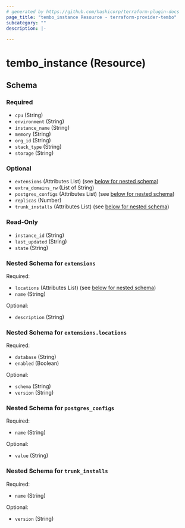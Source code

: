 ```yaml
---
# generated by https://github.com/hashicorp/terraform-plugin-docs
page_title: "tembo_instance Resource - terraform-provider-tembo"
subcategory: ""
description: |-
  
---
```


# tembo_instance (Resource)





<!-- schema generated by tfplugindocs -->
## Schema

### Required

- `cpu` (String)
- `environment` (String)
- `instance_name` (String)
- `memory` (String)
- `org_id` (String)
- `stack_type` (String)
- `storage` (String)

### Optional

- `extensions` (Attributes List) (see [below for nested schema](#nestedatt--extensions))
- `extra_domains_rw` (List of String)
- `postgres_configs` (Attributes List) (see [below for nested schema](#nestedatt--postgres_configs))
- `replicas` (Number)
- `trunk_installs` (Attributes List) (see [below for nested schema](#nestedatt--trunk_installs))

### Read-Only

- `instance_id` (String)
- `last_updated` (String)
- `state` (String)

<a id="nestedatt--extensions"></a>
### Nested Schema for `extensions`

Required:

- `locations` (Attributes List) (see [below for nested schema](#nestedatt--extensions--locations))
- `name` (String)

Optional:

- `description` (String)

<a id="nestedatt--extensions--locations"></a>
### Nested Schema for `extensions.locations`

Required:

- `database` (String)
- `enabled` (Boolean)

Optional:

- `schema` (String)
- `version` (String)



<a id="nestedatt--postgres_configs"></a>
### Nested Schema for `postgres_configs`

Required:

- `name` (String)

Optional:

- `value` (String)


<a id="nestedatt--trunk_installs"></a>
### Nested Schema for `trunk_installs`

Required:

- `name` (String)

Optional:

- `version` (String)
